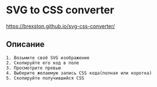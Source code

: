 # SVG to CSS converter

https://brexston.github.io/svg-css-converter/

## Описание

```
1. Возьмите своё SVG изображение
2. Скопируйте его код в поле
3. Просмотрите превью
4. Выберите желаемую запись CSS кода(полная или коротка)
5. Скопируйте получившийся CSS
```



